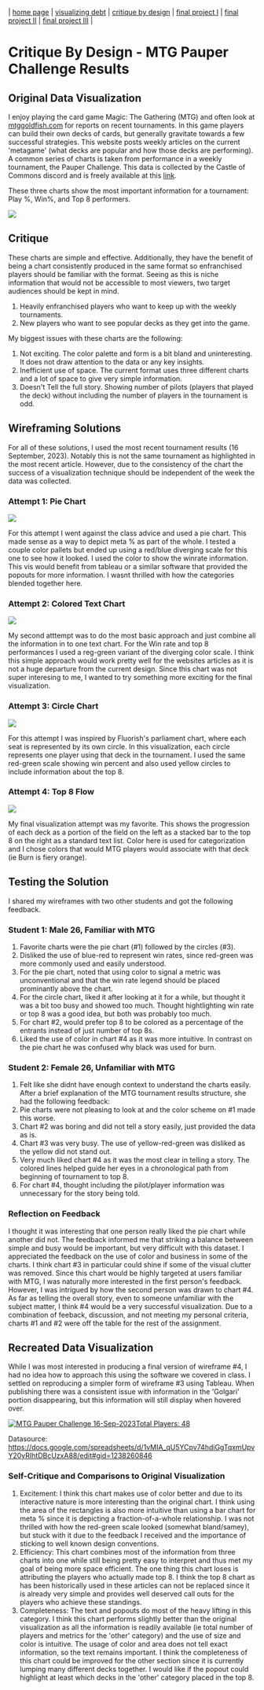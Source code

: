 | [home page](https://gagecallahan.github.io/Callahan_Portfolio/) | [visualizing debt](https://gagecallahan.github.io/Callahan_Portfolio/Visualizing_Debt.html) | [critique by design](https://gagecallahan.github.io/Callahan_Portfolio/MTG.html) | [final project I](https://gagecallahan.github.io/Callahan_Portfolio/Part_1.html) | [final project II](https://gagecallahan.github.io/Callahan_Portfolio/Part2.html) | [final project III](https://gagecallahan.github.io/Callahan_Portfolio/Part3.html) |
# Critique By Design - MTG Pauper Challenge Results

## Original Data Visualization

I enjoy playing the card game Magic: The Gathering (MTG) and often look at [mtggoldfish.com](https://www.mtggoldfish.com/articles/the-power-of-pauper-inside-and-out) for reports on recent tournaments. In this game players can build their own decks of cards, but generally gravitate towards a few successful strategies. This website posts weekly articles on the current 'metagame' (what decks are popular and how those decks are performing). A common series of charts is taken from performance in a weekly tournament, the Pauper Challenge. This data is collected by the Castle of Commons discord and is freely available at this [link](/https://docs.google.com/spreadsheets/d/1vMIA_qU5YCpv74hdiGgTqxmUpvY20yRIhtDBcUzxA88/edit#gid=1470099066/).  

These three charts show the most important information for a tournament: Play %, Win%, and Top 8 performers.  

![](meta.png)

## Critique

These charts are simple and effective. Additionally, they have the benefit of being a chart consistently produced in the same format so enfranchised players should be familiar with the format. Seeing as this is niche information that would not be accessible to most viewers, two target audiences should be kept in mind.
1) Heavily enfranchised players who want to keep up with the weekly tournaments.  
2) New players who want to see popular decks as they get into the game.  

My biggest issues with these charts are the following:
1) Not exciting. The color palette and form is a bit bland and uninteresting. It does not draw attention to the data or any key insights.  
2) Inefficient use of space. The current format uses three different charts and a lot of space to give very simple information.  
3) Doesn't Tell the full story. Showing number of pilots (players that played the deck) without including the number of players in the tournament is odd.  

## Wireframing Solutions

For all of these solutions, I used the most recent tournament results (16 September, 2023). Notably this is not the same tournament as highlighted in the most recent article. However, due to the consistency of the chart the success of a visualization technique should be independent of the week the data was collected.

### Attempt 1: Pie Chart

![](IMG_0196.jpg)

For this attempt I went against the class advice and used a pie chart. This made sense as a way to depict meta % as part of the whole. I tested a couple color pallets but ended up using a red/blue diverging scale for this one to see how it looked. I used the color to show the winrate information. This vis would benefit from tableau or a similar software that provided the popouts for more information. I wasnt thrilled with how the categories blended together here.

### Attempt 2: Colored Text Chart

![](IMG_0197.jpg)

My second atttempt was to do the most basic approach and just combine all the information in to one text chart. For the Win rate and top 8 performances I used a reg-green variant of the diverging color scale. I think this simple approach would work pretty well for the websites articles as it is not a huge departure from the current design. Since this chart was not super interesing to me, I wanted to try something more exciting for the final visualization.

### Attempt 3: Circle Chart

![](IMG_0198.jpg)

For this attempt I was inspired by Fluorish's parliament chart, where each seat is represented by its own circle. In this visualization, each circle represents one player using that deck in the tournament. I used the same red-green scale showing win percent and also used yellow circles to include information about the top 8.

### Attempt 4: Top 8 Flow

![](IMG_0199.jpg)

My final visualization attempt was my favorite. This shows the progression of each deck as a portion of the field on the left as a stacked bar to the top 8 on the right as a standard text list. Color here is used for categorization and I chose colors that would MTG players would associate with that deck (ie Burn is fiery orange). 

## Testing the Solution

I shared my wireframes with two other students and got the following feedback.

### Student 1: Male 26, Familiar with MTG

1) Favorite charts were the pie chart (#1) followed by the circles (#3).  
2) Disliked the use of blue-red to represent win rates, since red-green was more commonly used and easily understood.  
3) For the pie chart, noted that using color to signal a metric was unconventional and that the win rate legend should be placed prominantly above the chart.  
4) For the circle chart, liked it after looking at it for a while, but thought it was a bit too busy and showed too much. Thought hightlighting win rate or top 8 was a good idea, but both was probably too much.  
5) For chart #2, would prefer top 8 to be colored as a percentage of the entrants instead of just number of top 8s.  
6) Liked the use of color in chart #4 as it was more intuitive. In contrast on the pie chart he was confused why black was used for burn.  

### Student 2: Female 26, Unfamiliar with MTG

1) Felt like she didnt have enough context to understand the charts easily. After a brief explanation of the MTG tournament results structure, she had the following feedback:  
2) Pie charts were not pleasing to look at and the color scheme on #1 made this worse.  
3) Chart #2 was boring and did not tell a story easily, just provided the data as is.  
4) Chart #3 was very busy. The use of yellow-red-green was disliked as the yellow did not stand out.  
5) Very much liked chart #4 as it was the most clear in telling a story. The colored lines helped guide her eyes in a chronological path from beginning of tournament to top 8.  
6) For chart #4, thought including the pilot/player information was unnecessary for the story being told.  

### Reflection on Feedback

I thought it was interesting that one person really liked the pie chart while another did not. The feedback informed me that striking a balance between simple and busy would be important, but very difficult with this dataset. I appreciated the feedback on the use of color and business in some of the charts. I think chart #3 in particular could shine if some of the visual clutter was removed. Since this chart would be highly targeted at users familiar with MTG, I was naturally more interested in the first person's feedback. However, I was intrigued by how the second person was drawn to chart #4. As far as telling the overall story, even to someone unfamiliar with the subject matter, I think #4 would be a very successful visualization. Due to a combination of feeback, discussion, and not meeting my personal criteria, charts #1 and #2 were off the table for the rest of the assignment.

## Recreated Data Visualization

While I was most interested in producing a final version of wireframe #4, I had no idea how to approach this using the software we covered in class. I settled on reproducing a simpler form of wireframe #3 using Tableau. When publishing there was a consistent issue with information in the 'Golgari' portion disappearing, but this information will still display when hovered over.

<div class='tableauPlaceholder' id='viz1695263486603' style='position: relative'><noscript><a href='#'><img alt='MTG Pauper Challenge 16-Sep-2023Total Players: 48 ' src='https:&#47;&#47;public.tableau.com&#47;static&#47;images&#47;MT&#47;MTGPauperChallenge&#47;Sheet1&#47;1_rss.png' style='border: none' /></a></noscript><object class='tableauViz'  style='display:none;'><param name='host_url' value='https%3A%2F%2Fpublic.tableau.com%2F' /> <param name='embed_code_version' value='3' /> <param name='site_root' value='' /><param name='name' value='MTGPauperChallenge&#47;Sheet1' /><param name='tabs' value='no' /><param name='toolbar' value='yes' /><param name='static_image' value='https:&#47;&#47;public.tableau.com&#47;static&#47;images&#47;MT&#47;MTGPauperChallenge&#47;Sheet1&#47;1.png' /> <param name='animate_transition' value='yes' /><param name='display_static_image' value='yes' /><param name='display_spinner' value='yes' /><param name='display_overlay' value='yes' /><param name='display_count' value='yes' /><param name='language' value='en-US' /><param name='filter' value='publish=yes' /></object></div>                
<script type='text/javascript'>                    
var divElement = document.getElementById('viz1695263486603');                    
var vizElement = divElement.getElementsByTagName('object')[0];                    
vizElement.style.width='100%';vizElement.style.height=(divElement.offsetWidth*0.75)+'px';                    
var scriptElement = document.createElement('script');scriptElement.src = 'https://public.tableau.com/javascripts/api/viz_v1.js';                    
vizElement.parentNode.insertBefore(scriptElement, vizElement);                
</script>

Datasource: https://docs.google.com/spreadsheets/d/1vMIA_qU5YCpv74hdiGgTqxmUpvY20yRIhtDBcUzxA88/edit#gid=1238260846

### Self-Critique and Comparisons to Original Visualization

1) Excitement: I think this chart makes use of color better and due to its interactive nature is more interesting than the original chart. I think using the area of the rectangles is also more intuitive than using a bar chart for meta % since it is depicting a fraction-of-a-whole relationship. I was not thrilled with how the red-green scale looked (somewhat bland/samey), but stuck with it due to the feedback I received and the importance of sticking to well known design conventions.  
2) Efficiency: This chart combines most of the information from three charts into one while still being pretty easy to interpret and thus met my goal of being more space efficient. The one thing this chart loses is attributing the players who actually made top 8. I think the top 8 chart as has been historically used in these articles can not be replaced since it is already very simple and provides well deserved call outs for the players who achieve these standings.  
3) Completeness: The text and popouts do most of the heavy lifting in this category. I think this chart performs slightly better than the original visualization as all the information is readily available (ie total number of players and metrics for the 'other' category) and the use of size and color is intuitive. The usage of color and area does not tell exact information, so the text remains important. I think the completeness of this chart could be improved for the other section since it is currently lumping many different decks together. I would like if the popout could highlight at least which decks in the 'other' category placed in the top 8.
